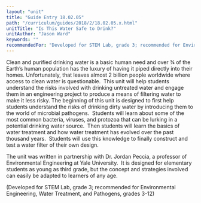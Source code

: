 ```yaml
---
layout: "unit"
title: "Guide Entry 18.02.05"
path: "/curriculum/guides/2018/2/18.02.05.x.html"
unitTitle: "Is This Water Safe to Drink?"
unitAuthor: "Jason Ward"
keywords: ""
recommendedFor: "Developed for STEM Lab, grade 3; recommended for Environmental Engineering, Water Treatment, and Pathogens, grades 3-12"
---
```

<main>
<p>
Clean and purified drinking water is a basic human need and over ¾ of the Earth’s human population has the luxury of having it piped directly into their homes. Unfortunately, that leaves almost 2 billion people worldwide where access to clean water is questionable.  This unit will help students understand the risks involved with drinking untreated water and engage them in an engineering project to produce a means of filtering water to make it less risky. The beginning of this unit is designed to first help students understand the risks of drinking dirty water by introducing them to the world of microbial pathogens.  Students will learn about some of the most common bacteria, viruses, and protozoa that can be lurking in a potential drinking water source.  Then students will learn the basics of water treatment and how water treatment has evolved over the past thousand years.  Students will use this knowledge to finally construct and test a water filter of their own design.
</p>
<p>
The unit was written in partnership with Dr. Jordan Peccia, a professor of Environmental Engineering at Yale University.  It is designed for elementary students as young as third grade, but the concept and strategies involved can easily be adapted to learners of any age.
</p>
<p>
(Developed for STEM Lab, grade 3; recommended for Environmental Engineering, Water Treatment, and Pathogens, grades 3-12)
</p>
</main>